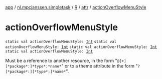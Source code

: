 [app](../../../index.md) / [nl.mpcjanssen.simpletask](../../index.md) / [R](../index.md) / [attr](index.md) / [actionOverflowMenuStyle](.)

# actionOverflowMenuStyle

`static val actionOverflowMenuStyle: `[`Int`](https://kotlinlang.org/api/latest/jvm/stdlib/kotlin/-int/index.html)
`static val actionOverflowMenuStyle: `[`Int`](https://kotlinlang.org/api/latest/jvm/stdlib/kotlin/-int/index.html)
`static val actionOverflowMenuStyle: `[`Int`](https://kotlinlang.org/api/latest/jvm/stdlib/kotlin/-int/index.html)
`static val actionOverflowMenuStyle: `[`Int`](https://kotlinlang.org/api/latest/jvm/stdlib/kotlin/-int/index.html)

Must be a reference to another resource, in the form "`@[+][*package*:]*type*:*name*`" or to a theme attribute in the form "`?[*package*:][*type*:]*name*`".

